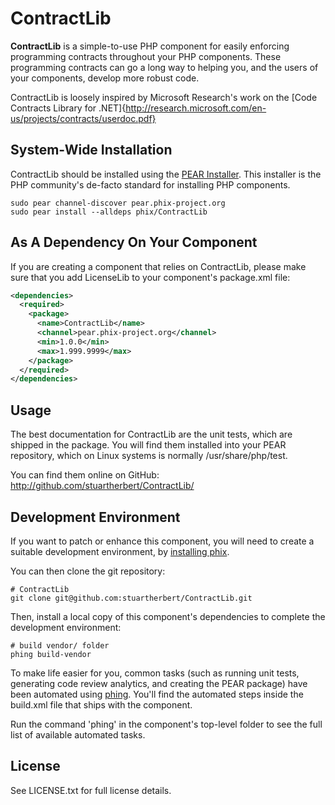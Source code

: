 ContractLib
===========

**ContractLib** is a simple-to-use PHP component for easily enforcing programming contracts throughout your PHP components.  These programming contracts can go a long way to helping you, and the users of your components, develop more robust code.

ContractLib is loosely inspired by Microsoft Research's work on the
[Code Contracts Library for .NET]{http://research.microsoft.com/en-us/projects/contracts/userdoc.pdf}

System-Wide Installation
------------------------

ContractLib should be installed using the [PEAR Installer](http://pear.php.net). This installer is the PHP community's de-facto standard for installing PHP components.

    sudo pear channel-discover pear.phix-project.org
    sudo pear install --alldeps phix/ContractLib

As A Dependency On Your Component
---------------------------------

If you are creating a component that relies on ContractLib, please make sure that you add LicenseLib to your component's package.xml file:

```xml
<dependencies>
  <required>
    <package>
      <name>ContractLib</name>
      <channel>pear.phix-project.org</channel>
      <min>1.0.0</min>
      <max>1.999.9999</max>
    </package>
  </required>
</dependencies>
```

Usage
-----

The best documentation for ContractLib are the unit tests, which are shipped in the package.  You will find them installed into your PEAR repository, which on Linux systems is normally /usr/share/php/test.

You can find them online on GitHub: http://github.com/stuartherbert/ContractLib/

Development Environment
-----------------------

If you want to patch or enhance this component, you will need to create a suitable development environment, by [installing phix](http://phix-project.org#install).

You can then clone the git repository:

    # ContractLib
    git clone git@github.com:stuartherbert/ContractLib.git

Then, install a local copy of this component's dependencies to complete the development environment:

    # build vendor/ folder
    phing build-vendor

To make life easier for you, common tasks (such as running unit tests, generating code review analytics, and creating the PEAR package) have been automated using [phing](http://phing.info).  You'll find the automated steps inside the build.xml file that ships with the component.

Run the command 'phing' in the component's top-level folder to see the full list of available automated tasks.

License
-------

See LICENSE.txt for full license details.
